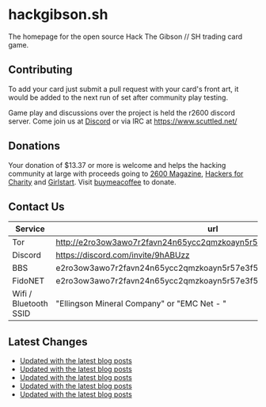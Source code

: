 # hackgibson.sh
The homepage for the open source Hack The Gibson // SH trading card game.


## Contributing

To add your card just submit a pull request with your card's front art, it would be added to the next run of set after community play testing.

Game play and discussions over the project is held the r2600 discord server. Come join us at [Discord](https://discord.com/invite/9hABUzz) or via IRC at https://www.scuttled.net/


## Donations

Your donation of $13.37 or more is welcome and helps the hacking community at large with proceeds going to [2600 Magazine](https://2600.com/), [Hackers for Charity](https://hackersforcharity.org) and [Girlstart](https://girlstart.org).  Visit [buymeacoffee](https://www.buymeacoffee.com/hackgibson.sh) to donate.


## Contact Us

Service | url
-|-
Tor | http://e2ro3ow3awo7r2favn24n65ycc2qmzkoayn5r57e3f56nvjwdcgg32ad.onion
Discord | https://discord.com/invite/9hABUzz
BBS | e2ro3ow3awo7r2favn24n65ycc2qmzkoayn5r57e3f56nvjwdcgg32ad.onion:23
FidoNET | e2ro3ow3awo7r2favn24n65ycc2qmzkoayn5r57e3f56nvjwdcgg32ad.onion:24554
Wifi / Bluetooth SSID | "Ellingson Mineral Company" or "EMC Net - <fidonet address>"

## Latest Changes
<!-- BLOG-POST-LIST:START -->
- [Updated with the latest blog posts](https://github.com/DFW2600/hackgibson.sh/commit/5f48217ed611db0b074e9b9d6f4d88adc497f3c6)
- [Updated with the latest blog posts](https://github.com/DFW2600/hackgibson.sh/commit/605f6d498a8d98c5b07deceb706de7a37e69f11d)
- [Updated with the latest blog posts](https://github.com/DFW2600/hackgibson.sh/commit/9e2e2d82d11913ad0968366374b02cb33e079255)
- [Updated with the latest blog posts](https://github.com/DFW2600/hackgibson.sh/commit/ca1c262bd045fb996f0864a11b28acc740aaa209)
- [Updated with the latest blog posts](https://github.com/DFW2600/hackgibson.sh/commit/8e51b47297eb8eef5cfccaf5e97b53bea110d6ae)
<!-- BLOG-POST-LIST:END -->
